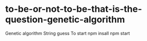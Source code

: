 # to-be-or-not-to-be-that-is-the-question-genetic-algorithm
Genetic algorithm String guess
To start 
npm insall
npm start
